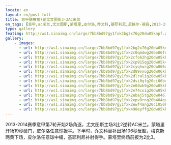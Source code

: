 ```yaml
---
locate: en
layout: en/post-full
title: 意甲联赛第7轮尤文图斯3-2AC米兰
en_tags: [意甲,ac米兰,尤文图斯,蒙塔里,皮尔洛,乔文科,基耶利尼,尼格尔·德容,2013-2014]
type: gallery
featimg: http://ws1.sinaimg.cn/large/7bb8bd97gy1fxk2bg2x76g20dw05knpf.gif
gallery:
    - images:
      - url: http://ws1.sinaimg.cn/large/7bb8bd97gy1fxk2bg2x76g20dw05knpf.gif
      - url: http://ws1.sinaimg.cn/large/7bb8bd97gy1fxk2c0qmdwg20bo06fe83.gif
      - url: http://ws1.sinaimg.cn/large/7bb8bd97gy1fxk2cfo62hg20dw05kb2a.gif
      - url: http://ws1.sinaimg.cn/large/7bb8bd97gy1fxk2cp915qg20dw05k4qr.gif
      - url: http://ws1.sinaimg.cn/large/7bb8bd97gy1fxk2cyqhwrg20dw066u0y.gif
      - url: http://ws1.sinaimg.cn/large/7bb8bd97gy1fxk2d89vxug20dw06kb2b.gif
      - url: http://ws1.sinaimg.cn/large/7bb8bd97gy1fxk2dlralig20dw05kb2c.gif
      - url: http://ws1.sinaimg.cn/large/7bb8bd97gy1fxk2dsi0qfg20ci06be83.gif
      - url: http://ws1.sinaimg.cn/large/7bb8bd97gy1fxk2e04wk9g20dw05kkjn.gif
      - url: http://ws1.sinaimg.cn/large/7bb8bd97gy1fxk2e74coig20dw05khdv.gif
      - url: http://ws1.sinaimg.cn/large/7bb8bd97gy1fxk2ebaj5tg20dw0467wj.gif
      - url: http://ws1.sinaimg.cn/large/7bb8bd97gy1fxk2epv8rng20b404gqv7.gif
      - url: http://ws1.sinaimg.cn/large/7bb8bd97gy1fxk2ewf4ang20ci050kjn.gif
      - url: http://ws1.sinaimg.cn/large/7bb8bd97gy1fxk498eyffg20dw05kkjn.gif
---
```


2013-2014赛季意甲第7轮开始2场角逐，尤文图斯主场3比2逆转AC米兰。蒙塔里开场19秒破门，皮尔洛任意球扳平。下半时，乔文科替补出场106秒反超，梅克斯两黄下场，皮尔洛任意球中楣，基耶利尼补射得手。蒙塔里终场前扳为2比3。